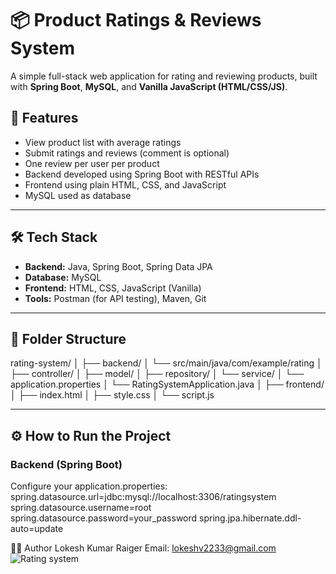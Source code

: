 
# 📦 Product Ratings & Reviews System

A simple full-stack web application for rating and reviewing products, built with **Spring Boot**, **MySQL**, and **Vanilla JavaScript (HTML/CSS/JS)**.

## 🚀 Features

- View product list with average ratings
- Submit ratings and reviews (comment is optional)
- One review per user per product
- Backend developed using Spring Boot with RESTful APIs
- Frontend using plain HTML, CSS, and JavaScript
- MySQL used as database

---

## 🛠 Tech Stack

- **Backend:** Java, Spring Boot, Spring Data JPA
- **Database:** MySQL
- **Frontend:** HTML, CSS, JavaScript (Vanilla)
- **Tools:** Postman (for API testing), Maven, Git

---

## 📁 Folder Structure
  rating-system/
  │
  ├── backend/
  │ └── src/main/java/com/example/rating
  │ ├── controller/
  │ ├── model/
  │ ├── repository/
  │ └── service/
  │ └── application.properties
  │ └── RatingSystemApplication.java
  │
  ├── frontend/
  │ ├── index.html
  │ ├── style.css
  │ └── script.js

  
---

## ⚙️ How to Run the Project

### Backend (Spring Boot)


Configure your application.properties:
spring.datasource.url=jdbc:mysql://localhost:3306/ratingsystem
spring.datasource.username=root
spring.datasource.password=your_password
spring.jpa.hibernate.ddl-auto=update




🙋‍♂️ Author
Lokesh Kumar Raiger
Email: lokeshv2233@gmail.com
![Rating system](https://github.com/user-attachments/assets/a3c6bebc-80e9-409e-9fc9-0636ddefd736)


